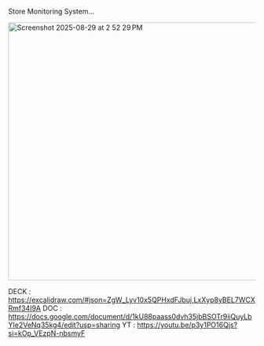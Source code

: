 Store Monitoring System...

<img width="1340" height="525" alt="Screenshot 2025-08-29 at 2 52 29 PM" src="https://github.com/user-attachments/assets/f2bf6bd9-6066-4c29-a566-ca2c05e406af" />






DECK : https://excalidraw.com/#json=ZgW_Lyv10x5QPHxdFJbuj,LxXyp8yBEL7WCXRmf34I9A
DOC : https://docs.google.com/document/d/1kU88paass0dvh35jbBSOTr9iiQuyLbYIe2VeNq35kg4/edit?usp=sharing
YT : https://youtu.be/p3y1PO16Qjs?si=kOp_VEzpN-nbsmyF

